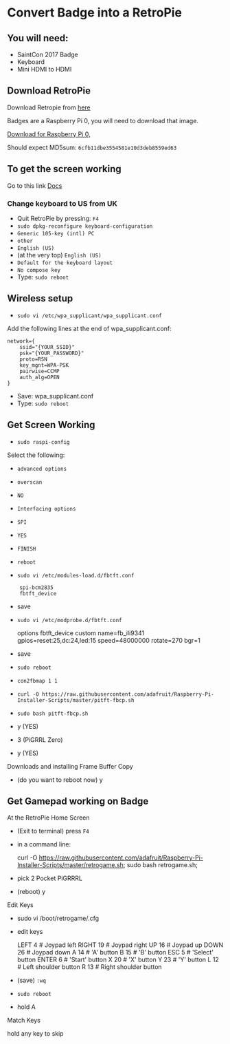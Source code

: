 # Convert Badge into a RetroPie

## You will need:

* SaintCon 2017 Badge
* Keyboard
* Mini HDMI to HDMI

## Download RetroPie
Download Retropie from
[here](https://retropie.org.uk/download)

Badges are a Raspberry Pi 0, you will need to download that image.

[Download for Raspberry Pi 0,](https://github.com/RetroPie/RetroPie-Setup/releases/download/4.3/retropie-4.3-rpi1_zero.img.gz)

Should expect MD5sum: `6cfb11dbe3554581e10d3deb8559ed63`

## To get the screen working
Go to this link [Docs](https://learn.adafruit.com/running-opengl-based-games-and-emulators-on-adafruit-pitft-displays/pitft-setup)

### Change keyboard to US from UK
* Quit RetroPie by pressing: `F4`
* `sudo dpkg-reconfigure keyboard-configuration`
* `Generic 105-key (intl) PC`
* `other`
* `English (US)`
* (at the very top) `English (US)`
* `Default for the keyboard layout`
* `No compose key`
* Type: `sudo reboot`

## Wireless setup
* `sudo vi /etc/wpa_supplicant/wpa_supplicant.conf`

Add the following lines at the end of wpa_supplicant.conf:

    network={
        ssid="{YOUR_SSID}"
        psk="{YOUR_PASSWORD}"
        proto=RSN
        key_mgnt=WPA-PSK
        pairwise=CCMP
        auth_alg=OPEN
    }

* Save: wpa_supplicant.conf
* Type: `sudo reboot`

## Get Screen Working
* `sudo raspi-config`

Select the following:

* `advanced options`
* `overscan`
* `NO`
* `Interfacing options`
* `SPI`
* `YES`
* `FINISH`
* `reboot`


* `sudo vi /etc/modules-load.d/fbtft.conf`
````
    spi-bcm2835
    fbtft_device
````
* save

* `sudo vi /etc/modprobe.d/fbtft.conf`

    options fbtft_device custom name=fb_ili9341 gpios=reset:25,dc:24,led:15 speed=48000000 rotate=270 bgr=1

* save
* `sudo reboot`

* `con2fbmap 1 1`

* `curl -O https://raw.githubusercontent.com/adafruit/Raspberry-Pi-Installer-Scripts/master/pitft-fbcp.sh`
* `sudo bash pitft-fbcp.sh`

* y (YES)
* 3 (PiGRRL Zero)
* y (YES)

Downloads and installing Frame Buffer Copy

* (do you want to reboot now) y


## Get Gamepad working on Badge

At the RetroPie Home Screen
*  (Exit to terminal) press `F4`
* in a command line:

    curl -O https://raw.githubusercontent.com/adafruit/Raspberry-Pi-Installer-Scripts/master/retrogame.sh;
    sudo bash retrogame.sh;


* pick 2 Pocket PiGRRRL
* (reboot) y

Edit Keys

* sudo vi /boot/retrogame/.cfg

* edit keys

     LEFT       4  # Joypad left
     RIGHT     19  # Joypad right
     UP        16  # Joypad up
     DOWN      26  # Joypad down
     A         14  # 'A' button
     B         15  # 'B' button
     ESC        5  # 'Select' button
     ENTER      6  # 'Start' button
     X         20  # 'X' button
     Y         23  # 'Y' button
     L         12  # Left shoulder button
     R         13  # Right shoulder button
* (save) `:wq`
* `sudo reboot`

* hold A

Match Keys

hold any key to skip
